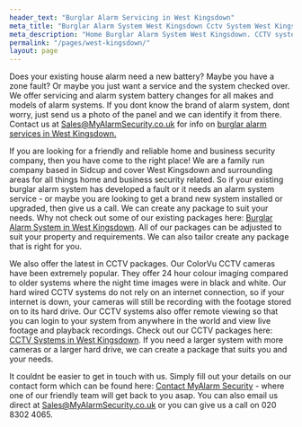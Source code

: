 ```yaml
---
header_text: "Burglar Alarm Servicing in West Kingsdown"
meta_title: "Burglar Alarm System West Kingsdown Cctv System West Kingsdown - My Alarm Security"
meta_description: "Home Burglar Alarm System West Kingsdown. CCTV systems West Kingsdown. Home Security Systems, Burglar Alarm Service Battery. Alarm Company Near Me 020 8302 4065"
permalink: "/pages/west-kingsdown/"
layout: page
---
```


Does your existing house alarm need a new battery? Maybe you have a zone fault? Or maybe you just want a service and the system checked over. We offer servicing and alarm system battery changes for all makes and models of alarm systems. If you dont know the brand of alarm system, dont worry, just send us a photo of the panel and we can identify it from there. Contact us at <Sales@MyAlarmSecurity.co.uk> for info on [burglar alarm services in West Kingsdown.](/categories/servicing-and-repairs/)

If you are looking for a friendly and reliable home and business security company, then you have come to the right place! We are a family run company based in Sidcup and cover West Kingsdown and surrounding areas for all things home and business security related. So if your existing burglar alarm system has developed a fault or it needs an alarm system service - or maybe you are looking to get a brand new system installed or upgraded, then give us a call. We can create any package to suit your needs. Why not check out some of our existing packages here: [Burglar Alarm System in West Kingsdown](/categories/burglar-alarms/). All of our packages can be adjusted to suit your property and requirements. We can also tailor create any package that is right for you.

We also offer the latest in CCTV packages. Our ColorVu CCTV cameras have been extremely popular. They offer 24 hour colour imaging compared to older systems where the night time images were in black and white. Our hard wired CCTV systems do not rely on an internet connection, so if your internet is down, your cameras will still be recording with the footage stored on to its hard drive. Our CCTV systems also offer remote viewing so that you can login to your system from anywhere in the world and view live footage and playback recordings. Check out our CCTV packages here: [CCTV Systems in West Kingsdown](/categories/cctv/). If you need a larger system with more cameras or a larger hard drive, we can create a package that suits you and your needs.

It couldnt be easier to get in touch with us. Simply fill out your details on our contact form which can be found here: [Contact MyAlarm Security](/contact/) - where one of our friendly team will get back to you asap. You can also email us direct at Sales@MyAlarmSecurity.co.uk or you can give us a call on 020 8302 4065.